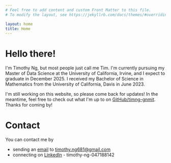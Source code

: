 ```yaml
---
# Feel free to add content and custom Front Matter to this file.
# To modify the layout, see https://jekyllrb.com/docs/themes/#overriding-theme-defaults

layout: home
title: Home
---
```

# Hello there!
I'm Timothy Ng, but most people just call me Tim. I'm currently pursuing my Master of Data Science at the University of California, Irvine, and I expect to graduate in December 2025. I received my Bachelor of Science in Mathematics from the University of California, Davis in June 2023.

I'm still working on this website, so please come back for updates! In the meantime, feel free to check out what I'm up to on [GitHub/timng-gnmit](https://github.com/timng-gnmit). Thanks for coming by!

# Contact
You can contact me by
- sending an [email](mailto:timothy.ng681@gmail.com) to timothy.ng681@gmail.com
- connecting on [LinkedIn](https://www.linkedin.com/in/timothy-ng-047188142/) - timothy-ng-047188142